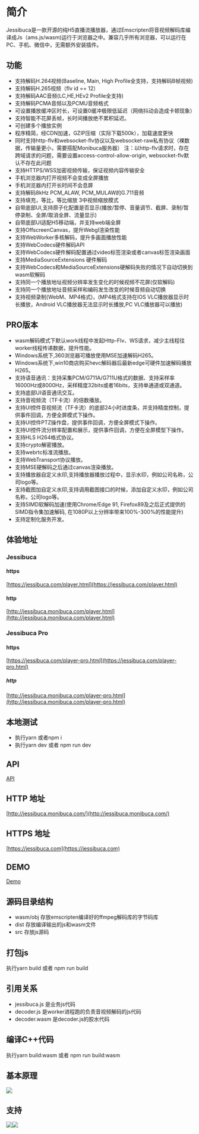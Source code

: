 # 简介

Jessibuca是一款开源的纯H5直播流播放器，通过Emscripten将音视频解码库编译成Js（ams.js/wasm)运行于浏览器之中。兼容几乎所有浏览器，可以运行在PC、手机、微信中，无需额外安装插件。

## 功能
- 支持解码H.264视频(Baseline, Main, High Profile全支持，支持解码B帧视频)
- 支持解码H.265视频（flv id == 12）
- 支持解码AAC音频(LC,HE,HEv2 Profile全支持)
- 支持解码PCMA音频以及PCMU音频格式
- 可设置播放缓冲区时长，可设置0缓冲极限低延迟（网络抖动会造成卡顿现象）
- 支持智能不花屏丢帧，长时间播放绝不累积延迟。
- 可创建多个播放实例
- 程序精简，经CDN加速，GZIP压缩（实际下载500k），加载速度更快
- 同时支持http-flv和websocket-flv协议以及websocket-raw私有协议（裸数据，传输量更小，需要搭配Monibuca服务器）
注：以http-flv请求时，存在跨域请求的问题，需要设置access-control-allow-origin, websocket-flv默认不存在此问题
- 支持HTTPS/WSS加密视频传输，保证视频内容传输安全
- 手机浏览器内打开视频不会变成全屏播放
- 手机浏览器内打开长时间不会息屏
- 支持解码8kHz PCM_ALAW, PCM_MULAW的G.711音频
- 支持填充，等比，等比缩放 3中视频缩放模式
- 自带底部UI,支持原子化配置是否显示(播放/暂停、音量调节、截屏、录制/暂停录制、全屏/取消全屏、流量显示)
- 自带底部UI适配H5移动端，并支持web端全屏
- 支持OffscreenCanvas，提升Webgl渲染性能
- 支持WebWorker多核解码，提升多画面播放性能
- 支持WebCodecs硬件解码API
- 支持WebCodecs硬件解码配置通过video标签渲染或者canvas标签渲染画面
- 支持MediaSourceExtensions 硬件解码
- 支持WebCodecs和MediaSourceExtensions硬解码失败的情况下自动切换到wasm软解码
- 支持同一个播放地址视频分辨率发生变化的时候视频不花屏(仅软解码)
- 支持同一个播放地址音频采样和编码发生改变的时候音频自动切换
- 支持视频录制(WebM、MP4格式)，(MP4格式支持在IOS VLC播放器显示时长播放，Android VLC播放器无法显示时长播放,PC VLC播放器可以播放)


## PRO版本
- wasm解码模式下默认work线程中发起Http-Flv、WS请求，减少主线程往worker线程传递数据，提升性能。
- Windows系统下,360浏览器可播放使用MSE加速解码H265。
- Windows系统下,win10商店购买hevc解码器后最新edge可硬件加速解码播放H265。
- 支持语音通讯：支持采集PCM/G711A/G711U格式的数据、支持采样率16000Hz或8000Hz，采样精度32bits或者16bits，支持单通道或双通道。
- 支持底部UI语音通讯交互。
- 支持音视频流（TF卡流）的倍数播放。
- 支持UI控件音视频流（TF卡流）的底部24小时进度条，并支持精度控制，提供事件回调，方便全屏模式下操作。
- 支持UI控件PTZ操作盘，提供事件回调，方便全屏模式下操作。
- 支持UI控件流分辨率配置和展示，提供事件回调，方便在全屏模型下操作。
- 支持HLS H264格式协议。
- 支持crypto解密播放。
- 支持webrtc标准流播放。
- 支持WebTransport协议播放。
- 支持MSE硬解码之后通过canvas渲染播放。
- 支持播放器自定义水印,支持播放器播放过程中，显示水印，例如公司名称，公司logo等。
- 支持截图加自定义水印,支持调用截图接口的时候，添加自定义水印，例如公司名称，公司logo等。
- 支持SIMD软解码加速(使用Chrome/Edge 91, Firefox89及之后正式提供的SIMD指令集加速解码, 在1080P以上分辨率带来100%-300%的性能提升)
- 支持定制化服务开发。

## 体验地址

### Jessibuca
#### https
[https://jessibuca.com/player.html](https://jessibuca.com/player.html)

#### http
[http://jessibuca.monibuca.com/player.html](http://jessibuca.monibuca.com/player.html)

### Jessibuca Pro

#### https
[https://jessibuca.com/player-pro.html](https://jessibuca.com/player-pro.html)

##### http
[http://jessibuca.monibuca.com/player-pro.html](http://jessibuca.monibuca.com/player-pro.html)



## 本地测试

- 执行yarn 或者npm i
- 执行yarn dev 或者 npm run dev

## API
[API](/demo/api.md)


## HTTP 地址

[http://jessibuca.monibuca.com/](http://jessibuca.monibuca.com/)

## HTTPS 地址

[https://jessibuca.com](https://jessibuca.com)

## DEMO

[Demo](/demo/demo.md)



## 源码目录结构

- wasm/obj 存放emscripten编译好的ffmpeg解码库的字节码库
- dist 存放编译输出的js和wasm文件
- src 存放js源码

## 打包js

执行yarn build 或者 npm run build

## 引用关系

- jessibuca.js 是业务js代码
- decoder.js 是worker进程跑的负责音视频解码的js代码
- decoder.wasm 是decoder.js的胶水代码



## 编译C++代码

执行yarn build:wasm 或者 npm run build:wasm

## 基本原理

<img src="/demo/public/tech.png">


## 支持
<img src="/demo/public/wx.jpg"><img src="/demo/public/alipay.jpg">
